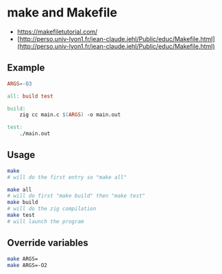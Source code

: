 # make and Makefile

- <https://makefiletutorial.com/>
- [http://perso.univ-lyon1.fr/jean-claude.iehl/Public/educ/Makefile.html](http://perso.univ-lyon1.fr/jean-claude.iehl/Public/educ/Makefile.html)

## Example

```Makefile
ARGS=-O3

all: build test

build:
    zig cc main.c $(ARGS) -o main.out

test:
    ./main.out
```

## Usage

```sh
make
# will do the first entry so "make all"

make all
# will do first "make build" then "make test"
make build
# will do the zig compilation
make test
# will launch the program
```

## Override variables

```sh
make ARGS=
make ARGS=-O2
```
